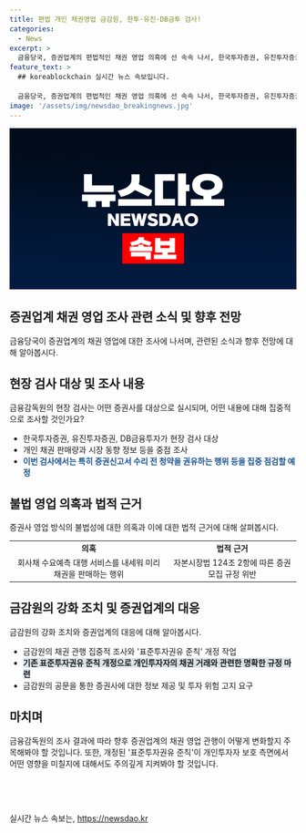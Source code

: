 ```yaml
---
title: 편법 개인 채권영업 금감원, 한투·유진·DB금투 검사!
categories:
  - News
excerpt: >
  금융당국, 증권업계의 편법적인 채권 영업 의혹에 선 속속 나서, 한국투자증권, 유진투자증권, DB금융투자에 대한 현장 검사에 착수합니다. 이번 조사는 개인 채권 판매량과 시장 동향 등을 중점으로 한다. 특히 증권신고서 수리 전 청약을 유도하는 행위에 대한 집중 검사가 예정돼 있다. 이와 함께 금감원은 표준투자권유 준칙 개정 작업에 착수, 개인투자자 보호 강화를 모색하고 있다. 자세한 내용은 링크를 참고해주세요.
feature_text: >
  ## koreablockchain 실시간 뉴스 속보입니다.

  금융당국, 증권업계의 편법적인 채권 영업 의혹에 선 속속 나서, 한국투자증권, 유진투자증권, DB금융투자에 대한 현장 검사에 착수합니다. 이번 조사는 개인 채권 판매량과 시장 동향 등을 중점으로 한다. 특히 증권신고서 수리 전 청약을 유도하는 행위에 대한 집중 검사가 예정돼 있다. 이와 함께 금감원은 표준투자권유 준칙 개정 작업에 착수, 개인투자자 보호 강화를 모색하고 있다. 자세한 내용은 링크를 참고해주세요.
image: '/assets/img/newsdao_breakingnews.jpg'
---
```


<p><img src="/assets/img/newsdao_breakingnews.jpg" alt="koreablockchain 속보" /></p>

<h2 data-ke-size="size26">증권업계 채권 영업 조사 관련 소식 및 향후 전망</h2>

<p data-ke-size="size16">금융당국이 증권업계의 채권 영업에 대한 조사에 나서며, 관련된 소식과 향후 전망에 대해 알아봅시다.</p>

<h2 data-ke-size="size24">현장 검사 대상 및 조사 내용</h2>

<p data-ke-size="size16">금융감독원의 현장 검사는 어떤 증권사를 대상으로 실시되며, 어떤 내용에 대해 집중적으로 조사할 것인가요?</p>

<ul>
  <li>한국투자증권, 유진투자증권, DB금융투자가 현장 검사 대상</li>
  <li>개인 채권 판매량과 시장 동향 정보 등을 중점 조사</li>
  <li><b><span style="color: #1a5490;">이번 검사에서는 특히 증권신고서 수리 전 청약을 권유하는 행위 등을 집중 점검할 예정</span></b></li>
</ul>

<h2 data-ke-size="size24">불법 영업 의혹과 법적 근거</h2>

<p data-ke-size="size16">증권사 영업 방식의 불법성에 대한 의혹과 이에 대한 법적 근거에 대해 살펴봅시다.</p>

<table>
  <tr>
    <td style="text-align: center; height: 17px;"><b>의혹</b></td>
    <td style="text-align: center; height: 17px;"><b>법적 근거</b></td>
  </tr>
  <tr>
    <td style="text-align: center; height: 17px;">회사채 수요예측 대행 서비스를 내세워 미리 채권을 판매하는 행위</td>
    <td style="text-align: center; height: 17px;">자본시장법 124조 2항에 따른 증권 모집 규정 위반</td>
  </tr>
</table>

<h2 data-ke-size="size24">금감원의 강화 조치 및 증권업계의 대응</h2>

<p data-ke-size="size16">금감원의 강화 조치와 증권업계의 대응에 대해 알아봅시다.</p>

<ul>
  <li>금감원의 채권 관행 집중적 조사와 '표준투자권유 준칙' 개정 작업</li>
  <li><b><span style="background-color: #21538527;">기존 표준투자권유 준칙 개정으로 개인투자자의 채권 거래와 관련한 명확한 규정 마련</span></b></li>
  <li>금감원의 공문을 통한 증권사에 대한 정보 제공 및 투자 위험 고지 요구</li>
</ul>

<h2 data-ke-size="size24">마치며</h2>

<p data-ke-size="size16">금융감독원의 조사 결과에 따라 향후 증권업계의 채권 영업 관행이 어떻게 변화할지 주목해봐야 할 것입니다. 또한, 개정된 '표준투자권유 준칙'이 개인투자자 보호 측면에서 어떤 영향을 미칠지에 대해서도 주의깊게 지켜봐야 할 것입니다.</p>

<p data-ke-size="size16">&nbsp;</p>

<p data-ke-size="size16">&nbsp;</p>
실시간 뉴스 속보는, <a href="https://newsdao.kr" rel="dofollow">https://newsdao.kr</a>


